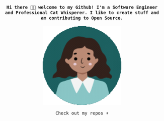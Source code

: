 <h4 align="center"><samp> Hi there 👋🏼 welcome to my Github! I'm a Software Engineer and Professional Cat Whisperer. I like to create stuff and am contributing to Open Source. </samp></h4>

<p align="center">
  <img width="250" src="./assets/transparent.gif">
</p>

<p align="center"><samp>
Check out my repos ⬇️  
  </samp>
</p>

<!--
**Manon-ds/Manon-ds** is a ✨ _special_ ✨ repository because its `README.md` (this file) appears on your GitHub profile.

Here are some ideas to get you started:

- 🔭 I’m currently working on ...
- 🌱 I’m currently learning ...
- 👯 I’m looking to collaborate on ...
- 🤔 I’m looking for help with ...
- 💬 Ask me about ...
- 📫 How to reach me: ...
- 😄 Pronouns: ...
- ⚡ Fun fact: ...
-->

<!-- ![YOURNAME github stats](https://github-readme-stats.vercel.app/api?username=Manon-ds&show_icons=true&hide_border=true) -->
